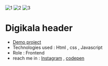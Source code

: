 ![1](https://github.com/user-attachments/assets/e5f10b92-b6d7-433a-a180-edb22fe55cd0)
![2](https://github.com/user-attachments/assets/b903e1b7-7c61-422f-ade8-96b8ef9c8e0e)
![3](https://github.com/user-attachments/assets/0973d5c8-fa45-4a0d-ab6b-9a02712cd710)

# Digikala header
- [Demo project](https://aliasgharhasanzadeh.github.io/digikala-header/digikala.html)
- Technologies used : Html , css , Javascript
- Role : Frontend
- reach me in : [Instagram](https://www.instagram.com/aliasghar.dev?igsh=cmg5ZnJvMDMxODdu) , [codepen](https://codepen.io/Aliasghar-Hasanzadeh)

